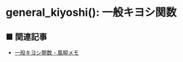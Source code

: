 general_kiyoshi(): 一般キヨシ関数
=================================

■ 関連記事
---
- [一般キヨシ関数 - 風柳メモ](http://furyu.hatenablog.com/entry/20160314/1457963500)  
